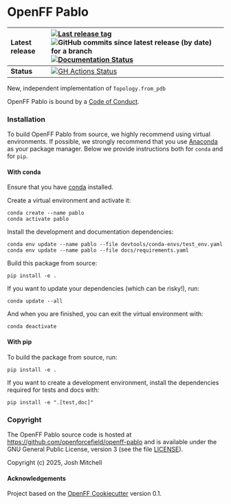 OpenFF Pablo
==============================
[//]: # (Badges)

| **Latest release** | [![Last release tag](https://img.shields.io/github/release-pre/openforcefield/openff-pablo.svg)](https://github.com/openforcefield/openff-pablo/releases) ![GitHub commits since latest release (by date) for a branch](https://img.shields.io/github/commits-since/openforcefield/openff-pablo/latest)  [![Documentation Status](https://readthedocs.org/projects/openff-pablo/badge/?version=latest)](https://openff-pablo.readthedocs.io/en/latest/?badge=latest)                                                                                                                                                                                                                        |
| :----------------- | :---------------------------------------------------------------------------------------------------------------------------------------------------------------------------------------------------------------------------------------------------------------------------------------------------------------------------------------------------------------------------------------------------------------------------------------------------------------------------------------------------------------------------------------------------------------------------------------------------------------------------------------------------------------------------------------------------------------------- |
| **Status**         | [![GH Actions Status](https://github.com/openforcefield/openff-pablo/actions/workflows/gh-ci.yaml/badge.svg)](https://github.com/openforcefield/openff-pablo/actions?query=branch%3Amain+workflow%3Agh-ci) |

New, independent implementation of `Topology.from_pdb`

OpenFF Pablo is bound by a [Code of Conduct](https://github.com/openforcefield/openff-pablo/blob/main/CODE_OF_CONDUCT.md).

### Installation

To build OpenFF Pablo from source,
we highly recommend using virtual environments.
If possible, we strongly recommend that you use
[Anaconda](https://docs.conda.io/en/latest/) as your package manager.
Below we provide instructions both for `conda` and
for `pip`.

#### With conda

Ensure that you have [conda](https://docs.conda.io/projects/conda/en/latest/user-guide/install/index.html) installed.

Create a virtual environment and activate it:

```
conda create --name pablo
conda activate pablo
```

Install the development and documentation dependencies:

```
conda env update --name pablo --file devtools/conda-envs/test_env.yaml
conda env update --name pablo --file docs/requirements.yaml
```

Build this package from source:

```
pip install -e .
```

If you want to update your dependencies (which can be risky!), run:

```
conda update --all
```

And when you are finished, you can exit the virtual environment with:

```
conda deactivate
```

#### With pip

To build the package from source, run:

```
pip install -e .
```

If you want to create a development environment, install
the dependencies required for tests and docs with:

```
pip install -e ".[test,doc]"
```

### Copyright

The OpenFF Pablo source code is hosted at https://github.com/openforcefield/openff-pablo
and is available under the GNU General Public License, version 3 (see the file [LICENSE](https://github.com/openforcefield/openff-pablo/blob/main/LICENSE)).

Copyright (c) 2025, Josh Mitchell


#### Acknowledgements

Project based on the
[OpenFF Cookiecutter](https://github.com/lilyminium/cookiecutter-openff) version 0.1.
